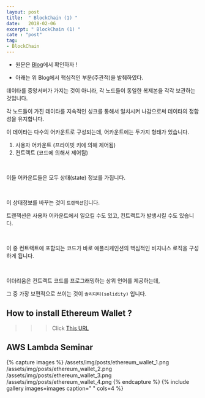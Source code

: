 ```yaml
---
layout: post
title:  " BlockChain (1) "
date:   2018-02-06
excerpt: " BlockChain (1) "
cate : "post"
tag:
- BlockChain
---
```


* 원문은 [Blog](http://www.chaintalk.io/archive/lecture/43)에서 확인하자 !

* 아래는 위 Blog에서 핵심적인 부분(주관적)을 발췌하였다.


데이타를 중앙서버가 가지는 것이 아니라, 각 노드들이 동일한 복제본을 각각 보관하는 것입니다.

각 노드들이 가진 데이타를 지속적인 싱크를 통해서 일치시켜 나감으로써 데이타의 정합성을 유지합니다.
<br>

이 데이타는 다수의 어카운트로 구성되는데, 어카운트에는 두가지 형태가 있습니다.

1. 사용자 어카운트 (프라이빗 키에 의해 제어됨) 
2. 컨트랙트 (코드에 의해서 제어됨)

<br>

이들 어카운트들은 모두 상태(state) 정보를 가집니다.

<br>

이 상태정보를 바꾸는 것이 `트랜잭션`입니다. 

트랜잭션은 사용자 어카운트에서 일으킬 수도 있고, 컨트랙트가 발생시킬 수도 있습니다.

<br>

이 중 컨트랙트에 포함되는 코드가 바로 애플리케인션의 핵심적인 비지니스 로직을 구성하게 됩니다.

<br>
 
이더리움은 컨트랙트 코드를 프로그래밍하는 상위 언어를 제공하는데,

그 중 가장 보편적으로 쓰이는 것이 `솔리디티(solidity)` 입니다.







## How to install Ethereum Wallet ?

>>> Click [This URL](https://github.com/ethereum/mist/releases)

## AWS Lambda Seminar

{% capture images %}
  /assets/img/posts/ethereum_wallet_1.png
  /assets/img/posts/ethereum_wallet_2.png
  /assets/img/posts/ethereum_wallet_3.png
  /assets/img/posts/ethereum_wallet_4.png
{% endcapture %}
{% include gallery images=images caption=" " cols=4 %}


